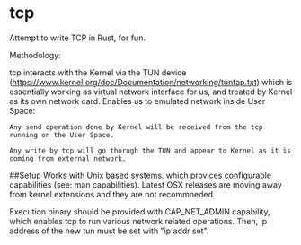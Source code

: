 # tcp
Attempt to write TCP in Rust, for fun.


Methodology: 

tcp interacts with the Kernel via the TUN device (https://www.kernel.org/doc/Documentation/networking/tuntap.txt) which is essentially working as virtual network interface for us, and treated by Kernel as its own network card. Enables us to emulated network inside User Space:

    Any send operation done by Kernel will be received from the tcp running on the User Space. 

    Any write by tcp will go thorugh the TUN and appear to Kernel as it is coming from external network.


##Setup
Works with Unix based systems, which provices configurable capabilities (see: man capabilities). Latest OSX releases are moving away from kernel extensions and they are not recommneded.  

Execution binary should be provided with CAP_NET_ADMIN capability, which enables tcp to run various network related operations. Then, ip address of the new tun must be set with "ip addr set".
